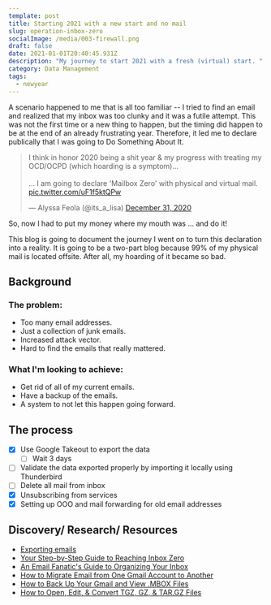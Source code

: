 ```yaml
---
template: post
title: Starting 2021 with a new start and no mail
slug: operation-inbox-zero
socialImage: /media/003-firewall.png
draft: false
date: 2021-01-01T20:40:45.931Z
description: "My journey to start 2021 with a fresh (virtual) start. "
category: Data Management
tags:
  - newyear
---
```

A scenario happened to me that is all too familiar -- I tried to find an email and realized that my inbox was too clunky and it was a futile attempt. This was not the first time or a new thing to happen, but the timing did happen to be at the end of an already frustrating year. Therefore, it led me to declare publically that I was going to Do Something About It. 

<blockquote class="twitter-tweet"><p lang="en" dir="ltr">I think in honor 2020 being a shit year &amp; my progress with treating my OCD/OCPD (which hoarding is a symptom)... <br><br>... I am going to declare &#39;Mailbox Zero&#39; with physical and virtual mail. <a href="https://t.co/uF1f5ktQPw">pic.twitter.com/uF1f5ktQPw</a></p>&mdash; Alyssa Feola (@its_a_lisa) <a href="https://twitter.com/its_a_lisa/status/1344733460498419714?ref_src=twsrc%5Etfw">December 31, 2020</a></blockquote> <script async src="https://platform.twitter.com/widgets.js" charset="utf-8"></script>

So, now I had to put my money where my mouth was ... and do it!

This blog is going to document the journey I went on to turn this declaration into a reality. It is going to be a two-part blog because 99% of my physical mail is located offsite. After all, my hoarding of it became so bad. 

## Background

### The problem:

* Too many email addresses. 
* Just a collection of junk emails. 
* Increased attack vector.
* Hard to find the emails that really mattered. 

### What I'm looking to achieve:

* Get rid of all of my current emails.
* Have a backup of the emails.
* A system to not let this happen going forward. 

## The process
- [x] Use Google Takeout to export the data
  - [ ]  Wait 3 days
 - [ ]  Validate the data exported properly by importing it locally using Thunderbird
 - [ ]  Delete all mail from inbox
 - [x]  Unsubscribing from services
 - [x]  Setting up OOO and mail forwarding for old email addresses

## Discovery/ Research/ Resources

* [Exporting emails](https://support.google.com/accounts/answer/3024190?hl=en)
* [Your Step-by-Step Guide to Reaching Inbox Zero](https://www.themuse.com/advice/your-stepbystep-guide-to-reaching-inbox-zero-even-if-you-currently-have-1000-unread-emails)
* [An Email Fanatic's Guide to Organizing Your Inbox](https://www.themuse.com/advice/an-email-fanatics-guide-to-organizing-your-inbox)
* [How to Migrate Email from One Gmail Account to Another](https://lifehacker.com/how-to-migrate-email-from-one-gmail-account-to-another-5521065?utm_medium=sharefromsite&utm_source=lifehacker_twitter) 
* [How to Back Up Your Gmail and View .MBOX Files ](https://lifehacker.com/how-to-back-up-your-gmail-and-view-mbox-files-1827660389utm_medium=sharefromsite&utm_source=lifehacker_twitter)
* [How to Open, Edit, & Convert TGZ, GZ, & TAR.GZ Files](https://www.lifewire.com/what-are-tgz-gz-files-2622391)